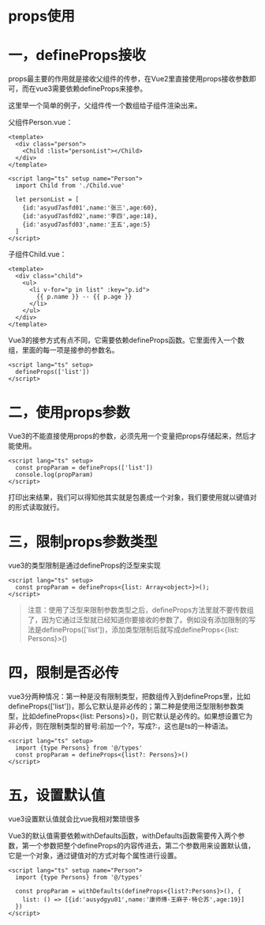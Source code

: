 # props使用
# 一，defineProps接收

props最主要的作用就是接收父组件的传参，在Vue2里直接使用props接收参数即可，而在vue3需要依赖defineProps来接参。

 这里举一个简单的例子，父组件传一个数组给子组件渲染出来。

父组件Person.vue：

```vue
<template>
  <div class="person">
    <Child :list="personList"></Child>
  </div>
</template>

<script lang="ts" setup name="Person">
  import Child from './Child.vue'

  let personList = [
    {id:'asyud7asfd01',name:'张三',age:60},
    {id:'asyud7asfd02',name:'李四',age:18},
    {id:'asyud7asfd03',name:'王五',age:5}
  ]
</script>
```

子组件Child.vue：

```vue
<template>
  <div class="child">
    <ul>
      <li v-for="p in list" :key="p.id">
        {{ p.name }} -- {{ p.age }}
      </li>
    </ul>
  </div>
</template>
```

Vue3的接参方式有点不同，它需要依赖defineProps函数。它里面传入一个数组，里面的每一项是接参的参数名。

```vue
<script lang="ts" setup>
  defineProps(['list'])
</script>
```

# 二，使用props参数

Vue3的不能直接使用props的参数，必须先用一个变量把props存储起来，然后才能使用。

```vue
<script lang="ts" setup>
  const propParam = defineProps(['list'])
  console.log(propParam)
</script>
```

打印出来结果，我们可以得知他其实就是包裹成一个对象，我们要使用就以键值对的形式读取就行。

# 三，限制props参数类型

vue3的类型限制是通过defineProps的泛型来实现

```vue
<script lang="ts" setup>
  const propParam = defineProps<{list: Array<object>}>();
</script>
```

> 注意：使用了泛型来限制参数类型之后，defineProps方法里就不要传数组了，因为它通过泛型就已经知道你要接收的参数了。例如没有添加限制的写法是defineProps(['list'])，添加类型限制后就写成defineProps<{list: Persons}>()

# 四，限制是否必传

 vue3分两种情况：第一种是没有限制类型，把数组传入到defineProps里，比如defineProps(['list'])，那么它默认是非必传的；第二种是使用泛型限制参数类型，比如defineProps<{list: Persons}>()，则它默认是必传的。如果想设置它为非必传，则在限制类型的冒号:前加一个?，写成?:，这也是ts的一种语法。

```vue
<script lang="ts" setup>
  import {type Persons} from '@/types'
  const propParam = defineProps<{list?: Persons}>()
</script>
```

# 五，设置默认值

vue3设置默认值就会比vue我相对繁琐很多

Vue3的默认值需要依赖withDefaults函数，withDefaults函数需要传入两个参数，第一个参数把整个defineProps的内容传进去，第二个参数用来设置默认值，它是一个对象，通过键值对的方式对每个属性进行设置。

```vue
<script lang="ts" setup name="Person">
  import {type Persons} from '@/types'
  
  const propParam = withDefaults(defineProps<{list?:Persons}>(), {
    list: () => [{id:'ausydgyu01',name:'康师傅·王麻子·特仑苏',age:19}]
  })
</script>
```

